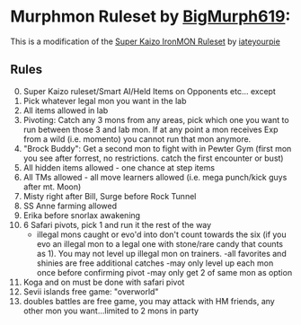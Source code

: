 # Murphmon Ruleset by [BigMurph619](https://www.twitch.tv/bigmurph619):

This is a modification of the [Super Kaizo IronMON Ruleset](https://github.com/PyroMikeGit/SuperKaizoIronMON) by [iateyourpie](https://www.twitch.tv/iateyourpie)

## Rules

0. Super Kaizo ruleset/Smart AI/Held Items on Opponents etc... except
1. Pick whatever legal mon you want in the lab
2. All items allowed in lab
3. Pivoting: Catch any 3 mons from any areas, pick which one you want to run between those 3 and lab mon. If at any point a mon receives Exp from a wild (i.e. momento) you cannot run that mon anymore.
4. "Brock Buddy": Get a second mon to fight with in Pewter Gym (first mon you see after forrest, no restrictions. catch the first encounter or bust)
5. All hidden items allowed - one chance at step items
6. All TMs allowed - all move learners allowed (i.e. mega punch/kick guys after mt. Moon)
7. Misty right after Bill, Surge before Rock Tunnel
8. SS Anne farming allowed
9. Erika before snorlax awakening
10. 6 Safari pivots, pick 1 and run it the rest of the way
    - illegal mons caught or evo'd into don't count towards the six (if you evo an illegal mon to a legal one with stone/rare candy that counts as 1). You may not level up illegal mon on trainers.
    -all favorites and shinies are free additional catches 
    -may only level up each mon once before confirming pivot
    -may only get 2 of same mon as option
11. Koga and on must be done with safari pivot
12. Sevii islands free game: "overworld"
13. doubles battles are free game, you may attack with HM friends, any other mon you want...limited to 2 mons in party
